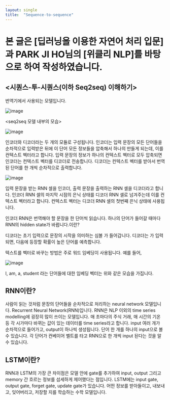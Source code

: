 ```yaml
---
layout: single
title:  "Sequence-to-sequence"
---
```


# 본 글은 [딥러닝을 이용한 자연어 처리 입문]과 PARK JI HO님의 [위클리 NLP]를 바탕으로 하여 작성하였습니다.


## <시퀀스-투-시퀀스(이하 Seq2seq) 이해하기>


번역기에서 사용되는 모델입니다.

![image](https://user-images.githubusercontent.com/108162891/197916325-2a56d2ca-093b-45a5-93ff-a9e1ece5c1dd.png)

<seq2seq 모델 내부의 모습>

![image](https://user-images.githubusercontent.com/108162891/197916358-0c87c10a-1491-424a-82db-db9765d85cb5.png)


인코더와 디코더라는 두 개의 모듈로 구성됩니다. 인코더는 입력 문장의 모든 단어들을 순차적으로 입력받은 뒤에 이 단어 모든 정보들을 압축해서 하나의 만들게 되는데,
이를 컨텍스트 벡터라고 합니다.
입력 문장의 정보가 하나의 컨텍스트 벡터로 모두 압축되면 인코더는 컨텍스트 벡터를 디코더로 전송합니다. 디코더는 컨텍스트 벡터를 받아서 번역된 단어를 한 개씩 순차적으로 출력합니다.

![image](https://user-images.githubusercontent.com/108162891/197916675-93b0c1ac-d9cd-48a9-baa7-31a00377ed88.png)

입력 문장을 받는 RNN 셀을 인코더, 출력 문장을 출력하는 RNN 셀을 디코더라고 합니다.
인코더 RNN 셀의 마지막 시점의 은닉 상태를 디코더 RNN 셀로 넘겨주는데 이를 컨텍스트 벡터라고 합니다. 컨텍스트 벡터는 디코더 RNN 셀의 첫번째 은닉 상태에 사용됩니다.

인코더 RNN은 번역해야 할 문장을 한 단어씩 읽습니다. 하나의 단어가 들어갈 때마다 RNN의 hidden state가 바뀝니다.이란?

디코더는 초기 입력으로 문장의 시작을 의미하는 심볼 <sos>가 들어갑니다. 디코더는 <sos>가 입력되면, 다음에 등장할 확률이 높은 단어를 예측합니다.
  
텍스트를 벡터로 바꾸는 방법은 주로 워드 임베딩이 사용됩니다. 예를 들어,
  
![image](https://user-images.githubusercontent.com/108162891/197916973-fe3ed6d0-0840-4f4a-aef1-d20d0b690c21.png)

  I, am, a, student 라는 단어들에 대한 임베딩 벡터는 위와 같은 모습을 가집니다.
  
  
  
  
  ## RNN이란?
  
사람이 읽는 것처럼 문장의 단어들을 순차적으로 처리하는 neural network 모델입니다. Recurrent Neural Network(RNN)입니다.
RNN은 NLP 이외의 time series modelling에 굉장히 많이 쓰이는 모델입니다. 매 초마다의 주식 거래, 매 시간의 기온 등 각 시가마다 바뀌는 값이 있는 데이터를 time series라고 합니다.
input 여러 개가 순차적으로 들어가고, output이 하나씩 생성됩니다.
단어 한 개를 하나의 input으로 볼 수 있습니다. 각 단어가 컨베이어 벨트를 타고 RNN으로 한 개씩 input 된다는 것을 알 수 있습니다.
  
  
  ## LSTM이란?
  
  RNN과 LSTM의 가장 큰 차이점은 모델 안에 gate를 추가하여 input, output 그리고 memory 간 흐르는 정보를 섬세하게 제어했다는 점입니다.
  LSTM에는 input gate, output gate, forget gate, update gate가 있습니다. 어떤 정보를 받아들이고, 내보내고, 잊어버리고, 저장할 지를 학습하는 수학 모델입니다.
  
  
  

